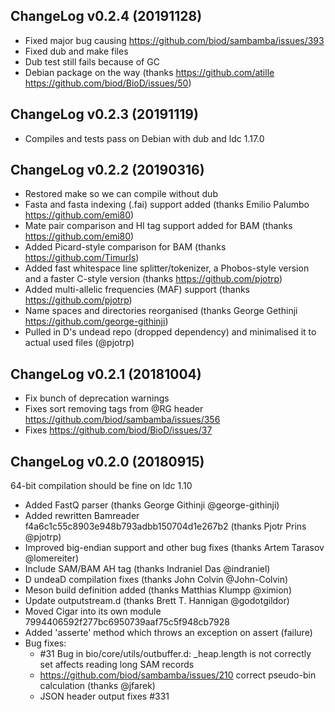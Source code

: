 ## ChangeLog v0.2.4 (20191128)

+ Fixed major bug causing https://github.com/biod/sambamba/issues/393
+ Fixed dub and make files
+ Dub test still fails because of GC
+ Debian package on the way (thanks https://github.com/atille https://github.com/biod/BioD/issues/50)

## ChangeLog v0.2.3 (20191119)

+ Compiles and tests pass on Debian with dub and ldc 1.17.0

## ChangeLog v0.2.2 (20190316)

+ Restored make so we can compile without dub
+ Fasta and fasta indexing (.fai) support added (thanks Emilio Palumbo https://github.com/emi80)
+ Mate pair comparison and HI tag support added for BAM (thanks https://github.com/emi80)
+ Added Picard-style comparison for BAM (thanks https://github.com/TimurIs)
+ Added fast whitespace line splitter/tokenizer, a Phobos-style version and a faster C-style version (thanks https://github.com/pjotrp)
+ Added multi-allelic frequencies (MAF) support (thanks https://github.com/pjotrp)
+ Name spaces and directories reorganised (thanks George Gethinji https://github.com/george-githinji)
+ Pulled in D's undead repo (dropped dependency) and minimalised it to actual used files (@pjotrp)

## ChangeLog v0.2.1 (20181004)

+ Fix bunch of deprecation warnings
+ Fixes sort removing tags from @RG header https://github.com/biod/sambamba/issues/356
+ Fixes https://github.com/biod/BioD/issues/37

## ChangeLog v0.2.0 (20180915)

64-bit compilation should be fine on ldc 1.10

+ Added FastQ parser (thanks George Githinji @george-githinji)
+ Added rewritten Bamreader f4a6c1c55c8903e948b793adbb150704d1e267b2 (thanks Pjotr Prins @pjotrp)
+ Improved big-endian support and other bug fixes (thanks Artem Tarasov @lomereiter)
+ Include SAM/BAM AH tag (thanks Indraniel Das @indraniel)
+ D undeaD compilation fixes (thanks John Colvin @John-Colvin)
+ Meson build definition added (thanks Matthias Klumpp @ximion)
+ Update outputstream.d (thanks Brett T. Hannigan @godotgildor)
+ Moved Cigar into its own module 7994406592f277bc6950739aaf75c5f948cb7928
+ Added 'asserte' method which throws an exception on assert (failure)
+ Bug fixes:
  * #31 Bug in bio/core/utils/outbuffer.d: _heap.length is not correctly set affects reading long SAM records
  * https://github.com/biod/sambamba/issues/210 correct pseudo-bin calculation (thanks @jfarek)
  * JSON header output fixes #331
